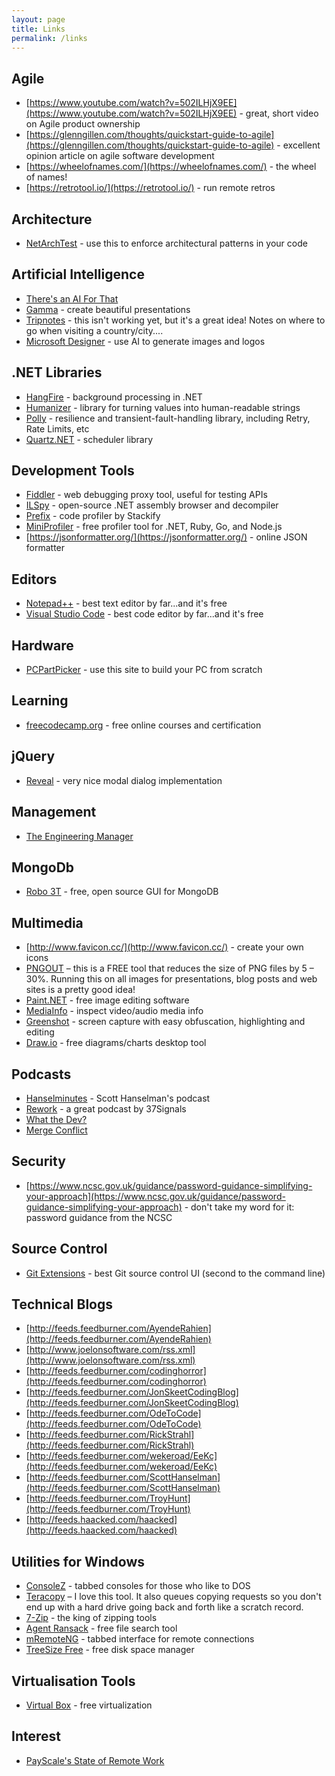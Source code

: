 ```yaml
---
layout: page
title: Links
permalink: /links
---
```


## Agile

- [https://www.youtube.com/watch?v=502ILHjX9EE](https://www.youtube.com/watch?v=502ILHjX9EE) - great, short video on Agile product ownership
- [https://glenngillen.com/thoughts/quickstart-guide-to-agile](https://glenngillen.com/thoughts/quickstart-guide-to-agile) - excellent opinion article on agile software development
- [https://wheelofnames.com/](https://wheelofnames.com/) - the wheel of names!
- [https://retrotool.io/](https://retrotool.io/) - run remote retros

## Architecture

- [NetArchTest](https://github.com/BenMorris/NetArchTest) - use this to enforce architectural patterns in your code

## Artificial Intelligence

- [There's an AI For That](https://theresanaiforthat.com/)
- [Gamma](https://gamma.app/) - create beautiful presentations
- [Tripnotes](https://tripnotes.ai/about) - this isn't working yet, but it's a great idea!  Notes on where to go when visiting a country/city....
- [Microsoft Designer](https://designer.microsoft.com/) - use AI to generate images and logos

## .NET Libraries

- [HangFire](https://www.hangfire.io/) - background processing in .NET
- [Humanizer](https://github.com/Humanizr/Humanizer) - library for turning values into human-readable strings
- [Polly](https://github.com/App-vNext/Polly) - resilience and transient-fault-handling library, including Retry, Rate Limits, etc
- [Quartz.NET](https://www.quartz-scheduler.net/) - scheduler library

## Development Tools

- [Fiddler](https://www.telerik.com/fiddler) - web debugging proxy tool, useful for testing APIs
- [ILSpy](https://github.com/icsharpcode/ILSpy) - open-source .NET assembly browser and decompiler
- [Prefix](https://stackify.com/prefix/) - code profiler by Stackify
- [MiniProfiler](https://miniprofiler.com/) - free profiler tool for .NET, Ruby, Go, and Node.js
- [https://jsonformatter.org/](https://jsonformatter.org/) - online JSON formatter
  
## Editors

- [Notepad++](https://notepad-plus-plus.org/downloads/) - best text editor by far...and it's free
- [Visual Studio Code](https://code.visualstudio.com/) - best code editor by far...and it's free

## Hardware

- [PCPartPicker](https://pcpartpicker.com/) - use this site to build your PC from scratch

## Learning

- [freecodecamp.org](https://www.freecodecamp.org/) - free online courses and certification

## jQuery

- [Reveal](https://zurb.com/playground/reveal-modal-plugin) - very nice modal dialog implementation

## Management

- [The Engineering Manager](https://www.theengineeringmanager.com/management-101/)

## MongoDb

- [Robo 3T](https://robomongo.org/) - free, open source GUI for MongoDB

## Multimedia

- [http://www.favicon.cc/](http://www.favicon.cc/) - create your own icons
- [PNGOUT](http://advsys.net/ken/utils.htm) – this is a FREE tool that reduces the size of PNG files by 5 – 30%.  Running this on all images for presentations, blog posts and web sites is a pretty good idea!
- [Paint.NET](https://www.getpaint.net/download.html) - free image editing software
- [MediaInfo](https://mediaarea.net/en/MediaInfo) - inspect video/audio media info
- [Greenshot](https://getgreenshot.org/) - screen capture with easy obfuscation, highlighting and editing
- [Draw.io](https://github.com/jgraph/drawio-desktop/releases) - free diagrams/charts desktop tool

## Podcasts

- [Hanselminutes](http://feeds.feedburner.com/HanselminutesCompleteMP3) - Scott Hanselman's podcast
- [Rework](https://37signals.com/podcast/) - a great podcast by 37Signals
- [What the Dev?](https://podcasts.apple.com/us/podcast/what-the-dev/id1487708746)
- [Merge Conflict](https://www.mergeconflict.fm/)
    
## Security

- [https://www.ncsc.gov.uk/guidance/password-guidance-simplifying-your-approach](https://www.ncsc.gov.uk/guidance/password-guidance-simplifying-your-approach) - don't take my word for it: password guidance from the NCSC

## Source Control

- [Git Extensions](http://gitextensions.github.io/) - best Git source control UI (second to the command line)

## Technical Blogs

- [http://feeds.feedburner.com/AyendeRahien](http://feeds.feedburner.com/AyendeRahien)
- [http://www.joelonsoftware.com/rss.xml](http://www.joelonsoftware.com/rss.xml)
- [http://feeds.feedburner.com/codinghorror](http://feeds.feedburner.com/codinghorror)
- [http://feeds.feedburner.com/JonSkeetCodingBlog](http://feeds.feedburner.com/JonSkeetCodingBlog)
- [http://feeds.feedburner.com/OdeToCode](http://feeds.feedburner.com/OdeToCode)
- [http://feeds.feedburner.com/RickStrahl](http://feeds.feedburner.com/RickStrahl)
- [http://feeds.feedburner.com/wekeroad/EeKc](http://feeds.feedburner.com/wekeroad/EeKc)
- [http://feeds.feedburner.com/ScottHanselman](http://feeds.feedburner.com/ScottHanselman)
- [http://feeds.feedburner.com/TroyHunt](http://feeds.feedburner.com/TroyHunt)
- [http://feeds.haacked.com/haacked](http://feeds.haacked.com/haacked)

## Utilities for Windows

- [ConsoleZ](https://github.com/cbucher/console/wiki) - tabbed consoles for those who like to DOS
- [Teracopy](http://www.codesector.com/teracopy.php) – I love this tool.  It also queues copying requests so you don't end up with a hard drive going back and forth like a scratch record.
- [7-Zip](https://www.7-zip.org/download.html) - the king of zipping tools
- [Agent Ransack](https://www.mythicsoft.com/agentransack/) - free file search tool
- [mRemoteNG](https://mremoteng.org/) - tabbed interface for remote connections
- [TreeSize Free](https://www.jam-software.com/treesize_free) - free disk space manager

## Virtualisation Tools

- [Virtual Box](https://www.virtualbox.org/) - free virtualization

## Interest

- [PayScale's State of Remote Work](https://www.payscale.com/research-and-insights/remote-work/)

